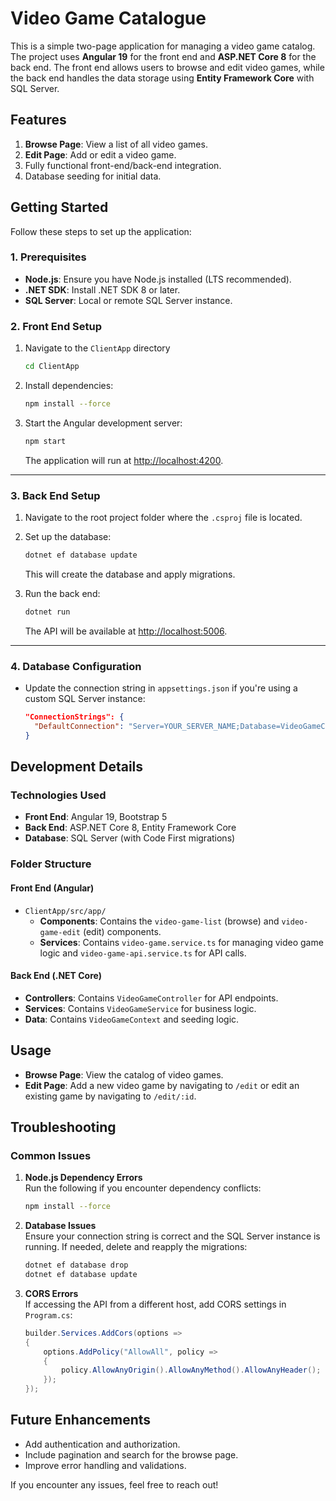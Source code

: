 # Video Game Catalogue

This is a simple two-page application for managing a video game catalog. The project uses **Angular 19** for the front end and **ASP.NET Core 8** for the back end. The front end allows users to browse and edit video games, while the back end handles the data storage using **Entity Framework Core** with SQL Server.

## **Features**

1. **Browse Page**: View a list of all video games.
2. **Edit Page**: Add or edit a video game.
3. Fully functional front-end/back-end integration.
4. Database seeding for initial data.

## **Getting Started**

Follow these steps to set up the application:

### **1. Prerequisites**

- **Node.js**: Ensure you have Node.js installed (LTS recommended).
- **.NET SDK**: Install .NET SDK 8 or later.
- **SQL Server**: Local or remote SQL Server instance.

### **2. Front End Setup**

1. Navigate to the `ClientApp` directory

   ```bash
   cd ClientApp
   ```

2. Install dependencies:

   ```bash
   npm install --force
   ```

3. Start the Angular development server:

   ```bash
   npm start
   ```

   The application will run at [http://localhost:4200](http://localhost:4200).

---

### **3. Back End Setup**

1. Navigate to the root project folder where the `.csproj` file is located.
2. Set up the database:

   ```bash
   dotnet ef database update
   ```

   This will create the database and apply migrations.

3. Run the back end:

   ```bash
   dotnet run
   ```

   The API will be available at [http://localhost:5006](http://localhost:5006).

---

### **4. Database Configuration**

- Update the connection string in `appsettings.json` if you're using a custom SQL Server instance:

   ```json
   "ConnectionStrings": {
     "DefaultConnection": "Server=YOUR_SERVER_NAME;Database=VideoGameCatalog;Trusted_Connection=True;MultipleActiveResultSets=true"
   }
   ```

## **Development Details**

### **Technologies Used**

- **Front End**: Angular 19, Bootstrap 5
- **Back End**: ASP.NET Core 8, Entity Framework Core
- **Database**: SQL Server (with Code First migrations)

### **Folder Structure**

#### **Front End (Angular)**

- `ClientApp/src/app/`
  - **Components**: Contains the `video-game-list` (browse) and `video-game-edit` (edit) components.
  - **Services**: Contains `video-game.service.ts` for managing video game logic and `video-game-api.service.ts` for API calls.

#### **Back End (.NET Core)**

- **Controllers**: Contains `VideoGameController` for API endpoints.
- **Services**: Contains `VideoGameService` for business logic.
- **Data**: Contains `VideoGameContext` and seeding logic.

## **Usage**

- **Browse Page**: View the catalog of video games.
- **Edit Page**: Add a new video game by navigating to `/edit` or edit an existing game by navigating to `/edit/:id`.

## **Troubleshooting**

### Common Issues

1. **Node.js Dependency Errors**  
   Run the following if you encounter dependency conflicts:

   ```bash
   npm install --force
   ```

2. **Database Issues**  
   Ensure your connection string is correct and the SQL Server instance is running. If needed, delete and reapply the migrations:

   ```bash
   dotnet ef database drop
   dotnet ef database update
   ```

3. **CORS Errors**  
   If accessing the API from a different host, add CORS settings in `Program.cs`:

   ```csharp
   builder.Services.AddCors(options =>
   {
       options.AddPolicy("AllowAll", policy =>
       {
           policy.AllowAnyOrigin().AllowAnyMethod().AllowAnyHeader();
       });
   });
   ```

## **Future Enhancements**

- Add authentication and authorization.
- Include pagination and search for the browse page.
- Improve error handling and validations.

If you encounter any issues, feel free to reach out!
